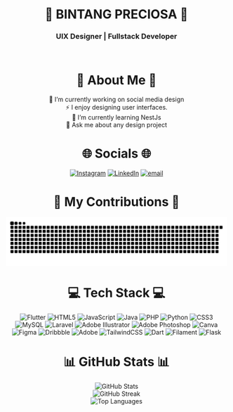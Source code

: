 <div align="center">

  <h1>🌟 BINTANG PRECIOSA 🌟</h1>
  <h3>UIX Designer | Fullstack Developer </h3>
  <br>

</div>


<div align="center">
  
<h1>💫 About Me 💫</h1> 

🔭 I’m currently working on social media design<br> ⚡ I enjoy designing user interfaces.<br> 🌱 I’m currently learning NestJs<br> 💬 Ask me about any design project<br>

# 🌐 Socials 🌐

[![Instagram](https://img.shields.io/badge/Instagram-%23E4405F.svg?logo=Instagram&logoColor=white)](https://instagram.com/bintangpreciosa) [![LinkedIn](https://img.shields.io/badge/LinkedIn-%230077B5.svg?logo=linkedin&logoColor=white)](https://linkedin.com/in/bintangpreciosa) [![email](https://img.shields.io/badge/Email-D14836?logo=gmail&logoColor=white)](mailto:bintangpreciosa@gmail.com)
<br>


# 🐍 My Contributions 🐍

<picture>
  <source media="(prefers-color-scheme: dark)" srcset="https://raw.githubusercontent.com/bintangpreciosa/bintangpreciosa/output/github-snake-dark.svg" />
  <source media="(prefers-color-scheme: light)" srcset="https://raw.githubusercontent.com/bintangpreciosa/bintangpreciosa/output/github-snake.svg" />
  <img alt="github-snake" src="https://raw.githubusercontent.com/bintangpreciosa/bintangpreciosa/output/github-snake.svg" />
</picture>
<br>


# 💻 Tech Stack 💻

![Flutter](https://img.shields.io/badge/Flutter-%2302569B.svg?style=for-the-badge&logo=Flutter&logoColor=white) ![HTML5](https://img.shields.io/badge/html5-%23E34F26.svg?style=for-the-badge&logo=html5&logoColor=white) ![JavaScript](https://img.shields.io/badge/javascript-%23323330.svg?style=for-the-badge&logo=javascript&logoColor=%23F7DF1E) ![Java](https://img.shields.io/badge/java-%23ED8B00.svg?style=for-the-badge&logo=openjdk&logoColor=white) ![PHP](https://img.shields.io/badge/php-%23777BB4.svg?style=for-the-badge&logo=php&logoColor=white) ![Python](https://img.shields.io/badge/python-3670A0?style=for-the-badge&logo=python&logoColor=ffdd54) ![CSS3](https://img.shields.io/badge/css3-%231572B6.svg?style=for-the-badge&logo=css3&logoColor=white) ![MySQL](https://img.shields.io/badge/mysql-4479A1.svg?style=for-the-badge&logo=mysql&logoColor=white) ![Laravel](https://img.shields.io/badge/laravel-%23FF2D20.svg?style=for-the-badge&logo=laravel&logoColor=white) ![Adobe Illustrator](https://img.shields.io/badge/adobe%20illustrator-%23FF9A00.svg?style=for-the-badge&logo=adobe%20illustrator&logoColor=white) ![Adobe Photoshop](https://img.shields.io/badge/adobe%20photoshop-%2331A8FF.svg?style=for-the-badge&logo=adobe%20photoshop&logoColor=white) ![Canva](https://img.shields.io/badge/Canva-%2300C4CC.svg?style=for-the-badge&logo=Canva&logoColor=white) ![Figma](https://img.shields.io/badge/figma-%23F24E1E.svg?style=for-the-badge&logo=figma&logoColor=white) ![Dribbble](https://img.shields.io/badge/Dribbble-EA4C89?style=for-the-badge&logo=dribbble&logoColor=white) ![Adobe](https://img.shields.io/badge/adobe-%23FF0000.svg?style=for-the-badge&logo=adobe&logoColor=white) ![TailwindCSS](https://img.shields.io/badge/tailwindcss-%2338B2AC.svg?style=for-the-badge&logo=tailwind-css&logoColor=white) ![Dart](https://img.shields.io/badge/dart-%230175C2.svg?style=for-the-badge&logo=dart&logoColor=white) ![Filament](https://img.shields.io/badge/Filament-FFAA00?style=for-the-badge&logoColor=%23000000) ![Flask](https://img.shields.io/badge/flask-%23000.svg?style=for-the-badge&logo=flask&logoColor=white)


# 📊 GitHub Stats 📊

<div align="center">

  <picture>
    <source media="(prefers-color-scheme: dark)" srcset="https://github-readme-stats.vercel.app/api?username=bintangpreciosa&theme=radical&hide_border=true&include_all_commits=true&count_private=false" />
    <source media="(prefers-color-scheme: light)" srcset="https://github-readme-stats.vercel.app/api?username=bintangpreciosa&theme=light&hide_border=false&include_all_commits=true&count_private=false" />
    <img alt="GitHub Stats" src="https://github-readme-stats.vercel.app/api?username=bintangpreciosa&theme=radical&hide_border=true&include_all_commits=true&count_private=false" />
  </picture>
  <br/>
  <picture>
    <source media="(prefers-color-scheme: dark)" srcset="https://nirzak-streak-stats.vercel.app/?user=bintangpreciosa&theme=radical&hide_border=true" />
    <source media="(prefers-color-scheme: light)" srcset="https://nirzak-streak-stats.vercel.app/?user=bintangpreciosa&theme=light&hide_border=false" />
    <img alt="GitHub Streak" src="https://nirzak-streak-stats.vercel.app/?user=bintangpreciosa&theme=radical&hide_border=true" />
  </picture>
  <br/>
  <picture>
    <source media="(prefers-color-scheme: dark)" srcset="https://github-readme-stats.vercel.app/api/top-langs/?username=bintangpreciosa&theme=radical&hide_border=true&include_all_commits=true&count_private=false&layout=compact" />
    <source media="(prefers-color-scheme: light)" srcset="https://github-readme-stats.vercel.app/api/top-langs/?username=bintangpreciosa&theme=light&hide_border=false&include_all_commits=true&count_private=false&layout=compact" />
    <img alt="Top Languages" src="https://github-readme-stats.vercel.app/api/top-langs/?username=bintangpreciosa&theme=radical&hide_border=true&include_all_commits=true&count_private=false&layout=compact" />
  </picture>

</div>

</div>
<!-- Proudly created with GPRM ( https://gprm.itsvg.in ) -->
